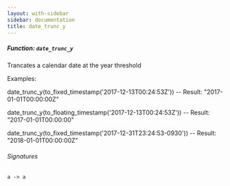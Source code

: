 ```yaml
---
layout: with-sidebar
sidebar: documentation
title: date_trunc_y
---
```


##### Function: `date_trunc_y`
Trancates a calendar date at the year threshold

Examples:

  date_trunc_y(to_fixed_timestamp('2017-12-13T00:24:53Z'))
  -- Result: "2017-01-01T00:00:00Z"

  date_trunc_y(to_floating_timestamp('2017-12-13T00:24:53Z'))
  -- Result: "2017-01-01T00:00:00"

  date_trunc_y(to_fixed_timestamp('2017-12-31T23:24:53-0930'))
  -- Result: "2018-01-01T00:00:00Z"

###### Signatures
    a -> a

